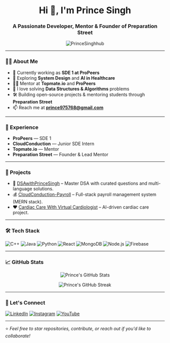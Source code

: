 <h1 align="center">Hi 👋, I'm Prince Singh</h1>
<h3 align="center">A Passionate Developer, Mentor & Founder of Preparation Street</h3>

<p align="center">
  <img src="https://komarev.com/ghpvc/?username=PrinceSinghhub&label=Profile%20views&color=0e75b6&style=flat" alt="PrinceSinghhub" />
</p>

---

### 👨‍💻 About Me

- 🔭 Currently working as **SDE 1 at ProPeers**
- 🌱 Exploring **System Design** and **AI in Healthcare**
- 👨‍🏫 Mentor at **Topmate.io** and **ProPeers**
- 🧠 I love solving **Data Structures & Algorithms** problems
- 🛠️ Building open-source projects & mentoring students through **Preparation Street**
- 📫 Reach me at **prince975768@gmail.com**

---

### 💼 Experience

- **ProPeers** — SDE 1  
- **CloudConduction** — Junior SDE Intern  
- **Topmate.io** — Mentor  
- **Preparation Street** — Founder & Lead Mentor  

---

### 🔧 Projects

- 🚀 [DSAwithPrinceSingh](https://github.com/PrinceSinghhub/DSAwithPrinceSingh) – Master DSA with curated questions and multi-language solutions.
- 💰 [CloudConduction-Payroll](https://github.com/PrinceSinghhub/CloudConduction-Payroll) – Full-stack payroll management system (MERN stack).
- ❤️ [Cardiac Care With Virtual Cardiologist](https://github.com/PrinceSinghhub/Cardiac-Care-With-Virtual-Cardiologist-CCVC) – AI-driven cardiac care project.

---

### 🛠 Tech Stack

![C++](https://img.shields.io/badge/C++-00599C?style=for-the-badge&logo=cplusplus&logoColor=white)
![Java](https://img.shields.io/badge/Java-ED8B00?style=for-the-badge&logo=java&logoColor=white)
![Python](https://img.shields.io/badge/Python-3670A0?style=for-the-badge&logo=python&logoColor=white)
![React](https://img.shields.io/badge/React-20232a?style=for-the-badge&logo=react&logoColor=61DAFB)
![MongoDB](https://img.shields.io/badge/MongoDB-4ea94b?style=for-the-badge&logo=mongodb&logoColor=white)
![Node.js](https://img.shields.io/badge/Node.js-339933?style=for-the-badge&logo=nodedotjs&logoColor=white)
![Firebase](https://img.shields.io/badge/Firebase-ffca28?style=for-the-badge&logo=firebase&logoColor=black)

---

### 📈 GitHub Stats

<p align="center">
  <img src="https://github-readme-stats.vercel.app/api?username=PrinceSinghhub&show_icons=true&theme=github_dark" alt="Prince's GitHub Stats" />
</p>

<p align="center">
  <img src="https://github-readme-streak-stats.herokuapp.com/?user=PrinceSinghhub&theme=github-dark" alt="Prince's GitHub Streak" />
</p>

---

### 🔗 Let's Connect

[![LinkedIn](https://img.shields.io/badge/LinkedIn-blue?style=for-the-badge&logo=linkedin)](https://www.linkedin.com/in/princesinghhub)
[![Instagram](https://img.shields.io/badge/Instagram-E4405F?style=for-the-badge&logo=instagram&logoColor=white)](https://instagram.com/princesinghhub)
[![YouTube](https://img.shields.io/badge/YouTube-red?style=for-the-badge&logo=youtube&logoColor=white)](https://youtube.com/@PreparationStreet)

---

⭐️ *Feel free to star repositories, contribute, or reach out if you'd like to collaborate!*
